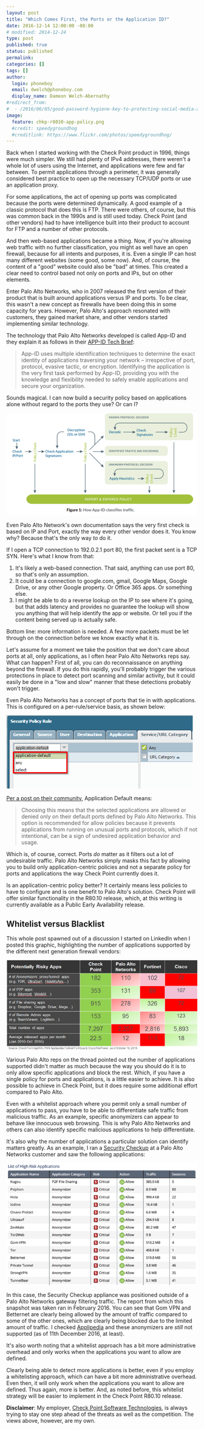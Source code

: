 ```yaml
---
layout: post
title: "Which Comes First, the Ports or the Application ID?"
date: 2016-12-14 12:00:00 -08:00
# modified: 2014-12-24
type: post
published: true
status: published
permalink: 
categories: []
tags: []
author:
  login: phoneboy
  email: dwelch@phoneboy.com
  display_name: Dameon Welch-Abernathy
#redirect_from:
#  - /2016/06/05/good-password-hygiene-key-to-protecting-social-media-accounts/
image:
  feature: chkp-r8010-app-policy.png
  #credit: speedygroundhog
  #creditlink: https://www.flickr.com/photos/speedygroundhog/
---
```

Back when I started working with the Check Point product in 1996, things were much simpler. We still had plenty of IPv4 addresses, there weren't a whole lot of users using the Internet, and applications were few and far between. To permit applications through a perimeter, it was generally considered best practice to open up the necessary TCP/UDP ports or use an application proxy. 

For some applications, the act of opening up ports was complicated because the ports were determined dynamically. A good example of a classic protocol that does this is FTP. There were others, of course, but this was common back in the 1990s and is still used today. Check Point (and other vendors) had to have intelligence built into their product to account for FTP and a number of other protocols. 

And then web-based applications became a thing. Now, if you're allowing web traffic with no further classification, you might as well have an open firewall, because for all intents and purposes, it is. Even a single IP can host many different websites (some good, some now). And, of course, the content of a "good" website could also be "bad" at times. This created a clear need to control based not only on ports and IPs, but on other elements.

Enter Palo Alto Networks, who in 2007 released the first version of their product that is built around applications versus IP and ports. To be clear, this wasn't a new concept as firewalls have been doing this in some capacity for years. However, Palo Alto's approach resonated with customers, they gained market share, and other vendors started implementing similar technology.

The technology that Palo Alto Networks developed is called App-ID and they explain it as follows in their [APP-ID Tech Brief](https://www.paloaltonetworks.com/resources/techbriefs/app-id-tech-brief):

> App-ID uses multiple identification techniques to determine the exact identity of applications traversing your network – irrespective of port, protocol, evasive tactic, or encryption. Identifying the application is the very first task performed by App-ID, providing you with the knowledge and flexibility needed to safely enable applications and secure your organization.

Sounds magical. I can now build a security policy based on applications alone without regard to the ports they use? Or can I?

![appid](/images/pan-appid-flow.png)

Even Palo Alto Network's own documentation says the very first check is based on IP and Port, exactly the way every other vendor does it. You know why? Because that's the only way *to* do it.

If I open a TCP connection to 192.0.2.1 port 80, the first packet sent is a TCP SYN. Here's what I know from that:

1. It's likely a web-based connection. That said, anything can use port 80, so that's only an assumption.
2. It could be a connection to google.com, gmail, Google Maps, Google Drive, or any other Google property. Or Office 365 apps. Or something else.
3. I might be able to do a reverse lookup on the IP to see where it's going, but that adds latency and provides no guarantee the lookup will show you anything that will help identify the app or website. Or tell you if the content being served up is actually safe.

Bottom line: more information is needed. A few more packets must be let through on the connection before we know exactly what it is.

Let's assume for a moment we take the position that we don't care about ports at all, only applications, as I often hear Palo Alto Networks reps say. What can happen? First of all, you can do reconnaissance on anything beyond the firewall. If you do this rapidly, you'll probably trigger the various protections in place to detect port scanning and similar activity, but it could easily be done in a "low and slow" manner that these detections probably won't trigger. 

Even Palo Alto Networks has a concept of ports that tie in with applications. This is configured on a per-rule/service basis, as shown below:

![application-default](/images/pan-application-default.png)

[Per a post on their community](https://live.paloaltonetworks.com/t5/Learning-Articles/Tips-amp-Tricks-What-Does-Application-default-Under-Service-Mean/ta-p/54167), Application Default means:

> Choosing this means that the selected applications are allowed or denied only on their default ports defined by Palo Alto Networks. This option is recommended for allow policies because it prevents applications from running on unusual ports and protocols, which if not intentional, can be a sign of undesired application behavior and usage.

Which is, of course, correct. Ports *do* matter as it filters out a lot of undesirable traffic. Palo Alto Networks simply masks this fact by allowing you to build only application-centric policies and not a separate policy for ports and applications the way Check Point currently does it.

Is an application-centric policy better? It certainly means less policies to have to configure and is one benefit to Palo Alto's solution. Check Point will offer similar functionality in the R80.10 release, which, at this writing is currently available as a Public Early Availability release. 

## Whitelist versus Blacklist

This whole post spawned out of a discussion I started on LinkedIn when I posted this graphic, highlighting the number of applications supported by the different next generation firewall vendors:

![apps-supported-201610](/images/apps-supported-201610.png)

Various Palo Alto reps on the thread pointed out the number of applications supported didn't matter as much because the way you should do it is to only allow specific applications and block the rest. Which, if you have a single policy for ports and applications, is a little easier to achieve. It is also possible to achieve in Check Point, but it does require some additional effort compared to Palo Alto.

Even with a whitelist approach where you permit only a small number of applications to pass, you have to be able to differentiate safe traffic from malicious traffic. As an example, specific anonymizers can appear to behave like innocuous web browsing. This is why Palo Alto Networks and others can also identify specific malicious applications to help differentiate.

It's also why the number of applications a particular solution can identify matters greatly. As an example, I ran a [Security Checkup](https://www.checkpoint.com/resources/securitycheckup/) at a Palo Alto Networks customer and saw the following applications:

![checkup-anonymizers](/images/securitycheckup-anonymizers.png)

In this case, the Security Checkup appliance was positioned outside of a Palo Alto Networks gateway filtering traffic. The report from which this snapshot was taken ran in February 2016. You can see that Gom VPN and Betternet are clearly being allowed by the amount of traffic compared to some of the other ones, which are clearly being blocked due to the limited amount of traffic. I checked [Applipedia](https://applipedia.paloaltonetworks.com/) and these anonymizers are *still* not supported (as of 11th December 2016, at least).

It's also worth noting that a whitelist approach has a bit more administrative overhead and only works when the applications you want to allow are defined. 

Clearly being able to detect more applications is better, even if you employ a whitelisting approach, which can have a bit more administrative overhead. Even then, it will only work when the applications you want to allow are defined. Thus again, more is better. And, as noted before, this whitelist strategy will be easier to implement in the Check Point R80.10 release.

**Disclaimer**: My employer, [Check Point Software Technologies](https://www.checkpoint.com), is always trying to stay one step ahead of the threats as well as the competition. The views above, however, are my own. 
